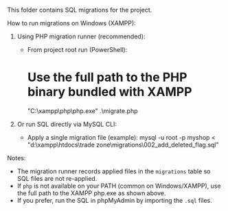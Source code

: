This folder contains SQL migrations for the project.

How to run migrations on Windows (XAMPP):

1) Using PHP migration runner (recommended):
   - From project root run (PowerShell):
     # Use the full path to the PHP binary bundled with XAMPP
     "C:\\xampp\\php\\php.exe" .\migrate.php

2) Or run SQL directly via MySQL CLI:
   - Apply a single migration file (example):
     mysql -u root -p myshop < "d:\xampp\htdocs\trade zone\migrations\002_add_deleted_flag.sql"

Notes:
- The migration runner records applied files in the `migrations` table so SQL files are not re-applied.
- If `php` is not available on your PATH (common on Windows/XAMPP), use the full path to the XAMPP php.exe as shown above.
- If you prefer, run the SQL in phpMyAdmin by importing the `.sql` files.
